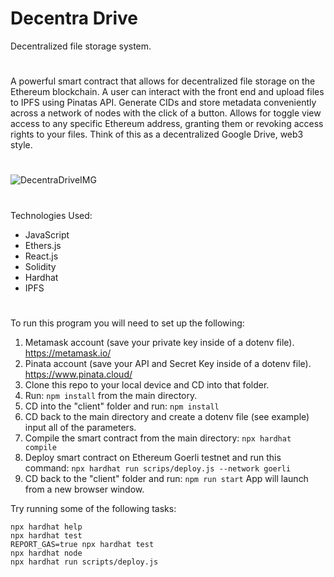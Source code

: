# Decentra Drive

Decentralized file storage system.
#
A powerful smart contract that allows for decentralized file storage on the Ethereum blockchain. A user can interact with the front end and upload files to IPFS using Pinatas API. Generate CIDs and store metadata conveniently across a network of nodes with the click of a button. Allows for toggle view access to any specific Ethereum address, granting them or revoking access rights to your files. Think of this as a decentralized Google Drive, web3 style.
#
![DecentraDriveIMG](https://user-images.githubusercontent.com/83500098/231229815-c25081a8-cc78-42c1-bed5-f5784ee3a4a4.png)

#

Technologies Used:
- JavaScript
- Ethers.js
- React.js
- Solidity
- Hardhat
- IPFS

#

To run this program you will need to set up the following:
1. Metamask account (save your private key inside of a dotenv file). https://metamask.io/
2. Pinata account (save your API and Secret Key inside of a dotenv file). https://www.pinata.cloud/
3. Clone this repo to your local device and CD into that folder.
4. Run: `npm install` from the main directory.
5. CD into the "client" folder and run: `npm install`
6. CD back to the main directory and create a dotenv file (see example) input all of the parameters.
7. Compile the smart contract from the main directory: `npx hardhat compile`
8. Deploy smart contract on Ethereum Goerli testnet and run this command: `npx hardhat run scrips/deploy.js --network goerli`
9. CD back to the "client" folder and run: `npm run start` App will launch from a new browser window.

Try running some of the following tasks:

```shell
npx hardhat help
npx hardhat test
REPORT_GAS=true npx hardhat test
npx hardhat node
npx hardhat run scripts/deploy.js
```
